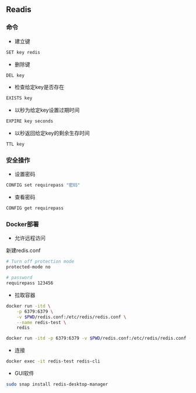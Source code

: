 <!--
 * @Description: 
 * @Version: 1.0
 * @Autor: DaLao
 * @Email: dalao_li@163.com
 * @Date: 2021-01-24 15:25:28
 * @LastEditors: DaLao
 * @LastEditTime: 2022-01-13 12:32:08
-->

## Readis

### 命令

- 建立键
  
```sh
SET key redis
```

- 删除键
  
```sh
DEL key
```

- 检查给定key是否存在

```sh
EXISTS key
```

- 以秒为给定key设置过期时间

```sh
EXPIRE key seconds
```

- 以秒返回给定key的剩余生存时间

```sh
TTL key
```

### 安全操作

- 设置密码

```sh
CONFIG set requirepass "密码"
```

- 查看密码

```sh
CONFIG get requirepass
```

### Docker部署

- 允许远程访问

新建redis.conf

```sh
# Turn off protection mode 
protected-mode no  

# password
requirepass 123456   
```

- 拉取容器

```sh
docker run -itd \
    -p 6379:6379 \
    -v $PWD/redis.conf:/etc/redis/redis.conf \
    --name redis-test \
    redis 
```

```sh
docker run -itd -p 6379:6379 -v $PWD/redis.conf:/etc/redis/redis.conf --name redis-server redis 
```

- 连接

```sh
docker exec -it redis-test redis-cli
```

- GUI软件

```sh
sudo snap install redis-desktop-manager
```